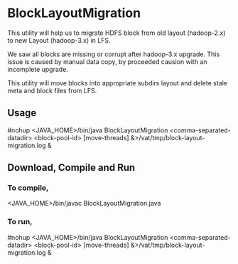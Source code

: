 # BlockLayoutMigration
This utility will help us to migrate HDFS block from old layout (hadoop-2.x) to new Layout (hadoop-3.x) in LFS.

We saw all blocks are missing or corrupt after hadoop-3.x upgrade. This issue is caused by manual data copy, by proceeded causion with an incomplete upgrade. 

This utility will move blocks into appropriate subdirs layout and delete stale meta and block files from LFS.

## Usage

#nohup <JAVA_HOME>/bin/java BlockLayoutMigration \<comma-separated-datadir\> \<block-pool-id\> [move-threads]  &>/vat/tmp/block-layout-migration.log &

## Download, Compile and Run

### To compile,
<JAVA_HOME>/bin/javac BlockLayoutMigration.java

### To run,
#nohup <JAVA_HOME>/bin/java BlockLayoutMigration \<comma-separated-datadir\> \<block-pool-id\> [move-threads]  &>/vat/tmp/block-layout-migration.log &



